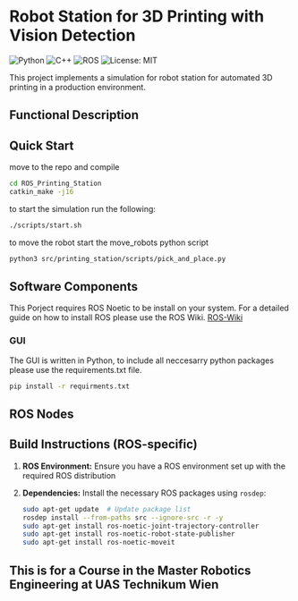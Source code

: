 # Robot Station for 3D Printing with Vision Detection

![Python](https://img.shields.io/badge/Python-3.8-blue.svg)
![C++](https://img.shields.io/badge/C++-17-blue.svg)
![ROS](https://img.shields.io/badge/ROS-Noetic-blue.svg)
![License: MIT](https://img.shields.io/badge/License-MIT-yellow.svg)

This project implements a simulation for robot station for automated 3D printing in a production environment.
## Functional Description

## Quick Start
move to the repo and compile

   ```bash
   cd ROS_Printing_Station
   catkin_make -j16
   ```

to start the simulation run the following:

   ```bash
   ./scripts/start.sh
   ```

to move the robot start the move_robots python script

   ```bash
   python3 src/printing_station/scripts/pick_and_place.py
   ```

## Software Components
This Porject requires ROS Noetic to be install on your system. For a detailed guide on how to install ROS please use the ROS Wiki. [ROS-Wiki](https://wiki.ros.org/noetic/Installation)

### GUI
The GUI is written in Python, to include all neccesarry python packages please use the requirements.txt file. 

   ```bash
   pip install -r requirments.txt
   ```
## ROS Nodes

## Build Instructions (ROS-specific)

1. **ROS Environment:** Ensure you have a ROS environment set up with the required ROS distribution
2. **Dependencies:** Install the necessary ROS packages using `rosdep`:

   ```bash
   sudo apt-get update  # Update package list
   rosdep install --from-paths src --ignore-src -r -y
   sudo apt-get install ros-noetic-joint-trajectory-controller
   sudo apt-get install ros-noetic-robot-state-publisher
   sudo apt-get install ros-noetic-moveit
   ```
   
## This is for a Course in the Master Robotics Engineering at UAS Technikum Wien

